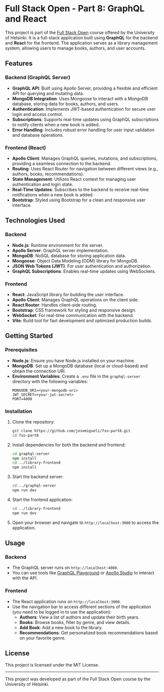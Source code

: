 # Full Stack Open - Part 8: GraphQL and React

This project is part of the [Full Stack Open](https://fullstackopen.com/en/) course offered by the University of Helsinki. It is a full-stack application built using **GraphQL** for the backend and **React** for the frontend. The application serves as a library management system, allowing users to manage books, authors, and user accounts.

## Features

### Backend (GraphQL Server)
- **GraphQL API**: Built using Apollo Server, providing a flexible and efficient API for querying and mutating data.
- **MongoDB Integration**: Uses Mongoose to interact with a MongoDB database, storing data for books, authors, and users.
- **Authentication**: Implements JWT-based authentication for secure user login and access control.
- **Subscriptions**: Supports real-time updates using GraphQL subscriptions to notify clients when a new book is added.
- **Error Handling**: Includes robust error handling for user input validation and database operations.

### Frontend (React)
- **Apollo Client**: Manages GraphQL queries, mutations, and subscriptions, providing a seamless connection to the backend.
- **Routing**: Uses React Router for navigation between different views (e.g., authors, books, recommendations).
- **State Management**: Utilizes React context for managing user authentication and login state.
- **Real-Time Updates**: Subscribes to the backend to receive real-time notifications when a new book is added.
- **Bootstrap**: Styled using Bootstrap for a clean and responsive user interface.

## Technologies Used

### Backend
- **Node.js**: Runtime environment for the server.
- **Apollo Server**: GraphQL server implementation.
- **MongoDB**: NoSQL database for storing application data.
- **Mongoose**: Object Data Modeling (ODM) library for MongoDB.
- **JSON Web Tokens (JWT)**: For user authentication and authorization.
- **GraphQL Subscriptions**: Enables real-time updates using WebSockets.

### Frontend
- **React**: JavaScript library for building the user interface.
- **Apollo Client**: Manages GraphQL operations on the client side.
- **React Router**: Handles client-side routing.
- **Bootstrap**: CSS framework for styling and responsive design.
- **WebSocket**: For real-time communication with the backend.
- **Vite**: Build tool for fast development and optimized production builds.

## Getting Started

### Prerequisites
- **Node.js**: Ensure you have Node.js installed on your machine.
- **MongoDB**: Set up a MongoDB database (local or cloud-based) and obtain the connection URI.
- **Environment Variables**: Create a `.env` file in the `graphql-server` directory with the following variables:
  ```plaintext
  MONGODB_URI=<your-mongodb-uri>
  JWT_SECRET=<your-jwt-secret>
  PORT=4000
  ```

### Installation
1. Clone the repository:
   ```bash
   git clone https://github.com/josemigueli/fso-part8.git
   cd fso-part8
   ```

2. Install dependencies for both the backend and frontend:
   ```bash
   cd graphql-server
   npm install
   cd ../library-frontend
   npm install
   ```

3. Start the backend server:
   ```bash
   cd ../graphql-server
   npm run dev
   ```

4. Start the frontend application:
   ```bash
   cd ../library-frontend
   npm run dev
   ```

5. Open your browser and navigate to `http://localhost:3000` to access the application.

## Usage

### Backend
- The GraphQL server runs on `http://localhost:4000`.
- You can use tools like [GraphQL Playground](https://www.graphql-playground.io/) or [Apollo Studio](https://studio.apollographql.com/) to interact with the API.

### Frontend
- The React application runs on `http://localhost:3000`.
- Use the navigation bar to access different sections of the application (you need to be logged in to use the application):
  - **Authors**: View a list of authors and update their birth years.
  - **Books**: Browse books, filter by genre, and view details.
  - **Add Book**: Add a new book to the library.
  - **Recommendations**: Get personalized book recommendations based on your favorite genre.

## License
This project is licensed under the MIT License.

---

This project was developed as part of the Full Stack Open course by the University of Helsinki.